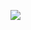 ![]([https://ссылка_на_изображение](https://i.pinimg.com/736x/44/d8/08/44d808892f324da4ded07d29dabc6ccf.jpg))



